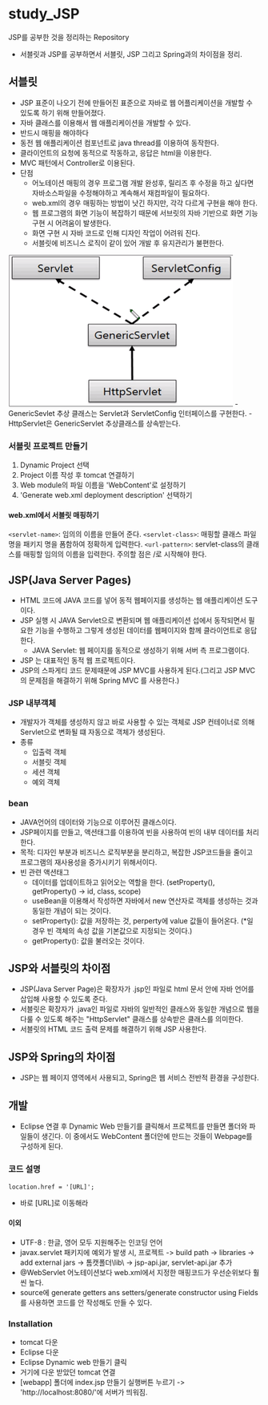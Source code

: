 # study_JSP
JSP를 공부한 것을 정리하는 Repository
- 서블릿과 JSP를 공부하면서 서블릿, JSP 그리고 Spring과의 차이점을 정리.

## 서블릿
- JSP 표준이 나오기 전에 만들어진 표준으로 자바로 웹 어플리케이션을 개발할 수 있도록 하기 위해 만들어졌다.
- 자바 클래스를 이용해서 웹 애플리케이션을 개발할 수 있다.
- 반드시 매핑을 해야하다
- 동전 웹 애플리케이션 컴포넌트로 java thread를 이용하여 동작한다.
- 클라이언트의 요청에 동적으로 작동하고, 응답은 html을 이용한다.
- MVC 패턴에서 Controller로 이용된다.
- 단점
  - 어노테이션 매핑의 경우 프로그램 개발 완성후, 릴리즈 후 수정을 하고 싶다면 자바소스파일을 수정해야하고 계속해서 재컴파일이 필요하다.
  - web.xml의 경우 매핑하는 방법이 낫긴 하지만, 각각 다르게 구현을 해야 한다.
  - 웹 프로그램의 화면 기능이 복잡하기 때문에 서브릿의 자바 기반으로 화면 기능 구현 시 어려움이 발생한다.
  - 화면 구현 시 자바 코드로 인해 디자인 작업이 어려워 진다.
  - 서블릿에 비즈니스 로직이 같이 있어 개발 후 유지관리가 불편한다.

<img src='./img/servlet01.png'/>
- GenericSevlet 추상 클래스는 Servlet과 ServletConfig 인터페이스를 구현한다.
- HttpServlet은 GenericServlet 추상클래스를 상속받는다.

### 서블릿 프로젝트 만들기
1. Dynamic Project 선택
2. Project 이름 작성 후 tomcat 연결하기
3. Web module의 파일 이름을 'WebContent'로 설정하기
4. 'Generate web.xml deployment description' 선택하기

#### web.xml에서 서블릿 매핑하기
`<servlet-name>`: 임의의 이름을 만들어 준다.
`<servlet-class>`: 매핑할 클래스 파일명을 패키지 명을 폼함하여 정확하게 입력한다.
`<url-pattern>`: servlet-class의 클래스를 매핑할 임의의 이름을 입력한다. 주의할 점은 /로 시작해야 한다.

## JSP(Java Server Pages)
- HTML 코드에 JAVA 코드를 넣어 동적 웹페이지를 생성하는 웹 애플리케이션 도구이다.
- JSP 실행 시 JAVA Servlet으로 변환되며 웹 애플리케이션 섭에서 동작되면서 필요한 기능을 수행하고 그렇게 생성된 데이터를 웹페이지와 함께 클라이언트로 응답한다.
  - JAVA Servlet: 웹 페이지를 동적으로 생성하기 위해 서버 측 프로그램이다.
- JSP 는 대표적인 동적 웹 프로젝트이다.
- JSP의 스파게티 코드 문제때문에 JSP MVC를 사용하게 된다.(그리고 JSP MVC의 문제점을 해결하기 위해 Spring MVC 를 사용한다.)

### JSP 내부객체
- 개발자가 객체를 생성하지 않고 바로 사용할 수 있는 객체로 JSP 컨테이너로 의해 Servlet으로 변화될 떄 자동으로 객체가 생성된다.
- 종류
  - 입출력 객체
  - 서블릿 객체
  - 세션 객체
  - 예외 객체

### bean
- JAVA언어의 데이터와 기능으로 이루어진 클래스이다.
- JSP페이지를 만들고, 액션태그를 이용하여 빈을 사용하여 빈의 내부 데이터를 처리한다.
- 목적: 디자인 부분과 비즈니스 로직부분을 분리하고, 복잡한 JSP코드들을 줄이고 프로그램의 재사용성을 증가시키기 위해서이다.
- 빈 관련 액션태그
  - 데이터를 업데이트하고 읽어오는 역할을 한다. (setProperty(), getProperty() -> id, class, scope)
  - useBean을 이용해서 작성하면 자바에서 new 연산자로 객체를 생성하는 것과 동일한 개념이 되는 것이다.
  - setProperty(): 값을 저장하는 것, perperty에 value 값들이 들어온다. (*일 경우 빈 객체의 속성 값을 기본값으로 지정되는 것이다.)
  - getProperty(): 값을 불러오는 것이다.

## JSP와 서블릿의 차이점
- JSP(Java Server Page)은 확장자가 .jsp인 파일로 html 문서 안에 자바 언어를 삽입해 사용할 수 있도록 준다.
- 서블릿은 확장자가 .java인 파일로 자바의 일반적인 클래스와 동일한 개념으로 웹을 다룰 수 있도록 해주는 "HttpServlet" 클래스를 상속받은 클래스를 의미한다.
- 서블릿의 HTML 코드 출력 문제를 해결하기 위해 JSP 사용한다.

## JSP와 Spring의 차이점
- JSP는 웹 페이지 영역에서 사용되고, Spring은 웹 서비스 전반적 환경을 구성한다.

## 개발
- Eclipse 연결 후 Dynamic Web 만들기를 클릭해서 프로젝트를 만들면 폴더와 파일들이 생긴다. 이 중에서도 WebContent 폴더안에 만드는 것들이 Webpage를 구성하게 된다.

### 코드 설명
```
location.href = '[URL]';
```
- 바로 [URL]로 이동해라

#### 이외
- UTF-8 : 한글, 영어 모두 지원해주는 인코딩 언어
- javax.servlet 패키지에 예외가 발생 시, 프로젝트 -> build path -> libraries -> add external jars -> 톰캣폴더\lib\ -> jsp-api.jar, servlet-api.jar 추가
- @WebServlet 어노테이션보다 web.xml에서 지정한 매핑코드가 우선순위보다 훨씬 높다.
- source에 generate getters ans setters/generate constructor using Fields를 사용하면 코드를 안 작성해도 만들 수 있다.

### Installation
- tomcat 다운
- Eclipse 다운
- Eclipse Dynamic web 만들기 클릭
- 거기에 다운 받았던 tomcat 연결
- [webapp] 폴더에 index.jsp 만들기 실행버튼 누르기 -> 'http://localhost:8080/'에 서버가 띄워짐.
